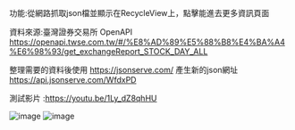 功能:從網路抓取json檔並顯示在RecycleView上，點擊能進去更多資訊頁面

資料來源:臺灣證券交易所 OpenAPI https://openapi.twse.com.tw/#/%E8%AD%89%E5%88%B8%E4%BA%A4%E6%98%93/get_exchangeReport_STOCK_DAY_ALL

整理需要的資料後使用 https://jsonserve.com/ 產生新的json網址  https://api.jsonserve.com/WfdxPD

測試影片 :https://youtu.be/1Ly_dZ8qhHU

![image](https://github.com/kid35648466/Android_final/assets/145088184/292b21c2-85c3-437c-a240-db9eced7917e)
![image](https://github.com/kid35648466/Android_final/assets/145088184/5589793c-2afa-4564-87bc-2238b9fa59f6)
